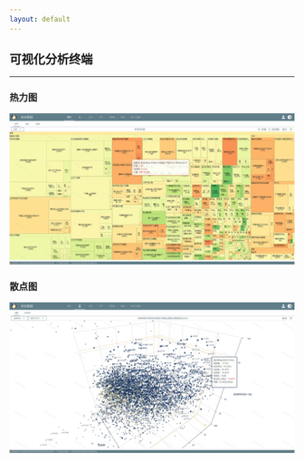 ```yaml
---
layout: default
---
```

## 可视化分析终端

---


### 热力图
![ETF](/assets/img/etf_treemap.jpg)

### 散点图
![ETF](/assets/img/stock_a_scatter.jpg)